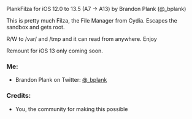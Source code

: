 PlankFilza for iOS 12.0 to 13.5  (A7 -> A13)
by Brandon Plank (@_bplank)

This is pretty much Filza, the File Manager from Cydia. Escapes the sandbox and gets root.

R/W to /var/ and /tmp and it can read from anywhere. Enjoy

Remount for iOS 13 only coming soon.

### Me:
<ul>
<li>Brandon Plank on Twitter: <a href="https://twitter.com/_bplank">@_bplank</a></li>
</ul>

### Credits:
<ul>
  <li> You, the community for making this possible </li>
</ul>
